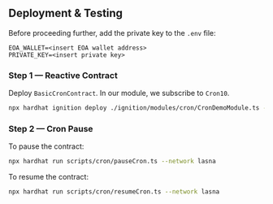 ## Deployment & Testing

Before proceeding further, add the private key to the `.env` file:

```env
EOA_WALLET=<insert EOA wallet address>
PRIVATE_KEY=<insert private key>
```

### Step 1 — Reactive Contract

Deploy `BasicCronContract`. In our module, we subscribe to `Cron10`.

```bash
npx hardhat ignition deploy ./ignition/modules/cron/CronDemoModule.ts --network lasna
```

### Step 2 — Cron Pause

To pause the contract:

```bash
npx hardhat run scripts/cron/pauseCron.ts --network lasna
```

To resume the contract:

```bash
npx hardhat run scripts/cron/resumeCron.ts --network lasna
```